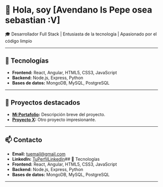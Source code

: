 # 👋 Hola, soy [Avendano Is Pepe osea sebastian :V]

🎓 Desarrollador Full Stack | Entusiasta de la tecnología | Apasionado por el código limpio

---

## 🚀 Tecnologías
- **Frontend:** React, Angular, HTML5, CSS3, JavaScript
- **Backend:** Node.js, Express, Python
- **Bases de datos:** MongoDB, MySQL, PostgreSQL

---

## 🌟 Proyectos destacados
- **[Mi Portafolio](https://github.com/AvendanoisPepe/portafolio):** Descripción breve del proyecto.
- **[Proyecto X](https://github.com/AvendanoisPepe/holbertonschool-higher_level_programming):** Otro proyecto impresionante.

---

## 📫 Contacto
- **Email:** tuemail@gmail.com
- **LinkedIn:** [TuPerfilLinkedIn](https://www.linkedin.com/in/sebastian-aven/)## 🚀 Tecnologías
- **Frontend:** React, Angular, HTML5, CSS3, JavaScript
- **Backend:** Node.js, Express, Python
- **Bases de datos:** MongoDB, MySQL, PostgreSQL

---

  
<!--
**AvendanoisPepe/AvendanoisPepe** is a ✨ _special_ ✨ repository because its `README.md` (this file) appears on your GitHub profile.

Here are some ideas to get you started:

- 🔭 I’m currently working on ...
- 🌱 I’m currently learning ...
- 👯 I’m looking to collaborate on ...
- 🤔 I’m looking for help with ...
- 💬 Ask me about ...
- 📫 How to reach me: ...
- 😄 Pronouns: ...
- ⚡ Fun fact: ...
-->
